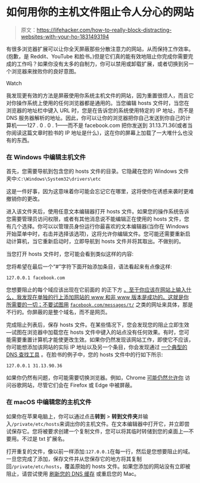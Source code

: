 # 如何用你的主机文件阻止令人分心的网站

> 原文：<https://lifehacker.com/how-to-really-block-distracting-websites-with-your-ho-1831493194>

有很多浏览器扩展可以让你全天屏蔽那些分散注意力的网站，从而保持工作效率。(抱歉，是 Reddit、YouTube 和脸书。)但是它们真的能有效地阻止你完成你需要完成的工作吗？如果你没有太多的自制力，你可以禁用或卸载扩展，或者切换到另一个浏览器来挫败你的良好意图。

Watch

我发现更有效的方法是屏蔽使用你系统主机文件的网站，因为重置很烦人，而且它对你操作系统上使用的任何浏览器都是通用的。当您编辑 hosts 文件时，当您在浏览器的地址栏中键入 URL 时，您是在告诉您的系统使用特定的 IP 地址，而不是 DNS 服务器解析的地址。因此，你可以让你的浏览器把你自己发送到你自己的计算机——127 . 0 . 0 . 1——而不是 facebook.com 把你发送到 31.13.71.36(或者当你阅读这篇文章时脸书的 IP 地址是什么)，这在你的屏幕上加载了一大堆什么也没有的东西。

### 在 Windows 中编辑主机文件

首先，您需要导航到包含您的 hosts 文件的目录。它隐藏在您的 Windows 文件夹中:`C:\Windows\System32\drivers\etc`

这是一件好事，因为这意味着你可能会忘记它在哪里，这将使你在诱惑来袭时更难撤销你的更改。

进入该文件夹后，使用任意文本编辑器打开 hosts 文件。如果您的操作系统告诉您需要管理员访问权限，或者有其他消息说不能编辑正在使用的 hosts 文件，您有几个选择。你可以以管理员身份运行你最喜欢的文本编辑器(当你在 Windows 开始菜单中时，右击并选择该选项)，这将允许你编辑文件。您可能还需要重新启动计算机，当它重新启动时，立即导航到 hosts 文件并将其取出。不做别的。

当您打开 hosts 文件时，您可能会看到类似这样的内容:

您将希望在最后一个“#”字符下面开始添加条目，语法看起来有点像这样:

`127.0.0.1 facebook.com`

您想要阻止的每个域应该出现在它前面的 的正下方 [。至于你应该在网站上输入什么，我发现在单独的行上添加网站的 www 和非 www 版本是成功的。这就是你所需要的一切；不要试图用](https://pastebin.com/A6V7BRFu) [`facebook.com/messages/t/`](https://www.facebook.com/messages/t/) 之类的网址来具体，那是不行的。你屏蔽的是整个域名，而不是网页。

完成阻止列表后，保存 hosts 文件。在某些情况下，您会发现您的阻止立即生效—试图在浏览器中加载您在 hosts 文件中键入的站点没有任何效果。有时，您可能需要重置计算机才能使更改生效。如果你仍然发现该网站工作，即使它不应该，你可能想添加该网站的实际 IP 地址以及另一个条目，你会发现通过 [一个典型的 DNS 查找工具](https://www.dnsqueries.com/en/dns_lookup.php) 。在脸书的例子中，您的 hosts 文件中的行如下所示:

`127.0.0.1 31.13.90.36`

如果你仍然有问题，你可能需要切换浏览器。例如，Chrome [可能仍然允许你](https://www.reddit.com/r/techsupport/comments/47v8fy/how_do_i_block_googlecom_with_a_hosts_file/) 访问谷歌网站，尽管它们会在 Firefox 或 Edge 中被屏蔽。

### **在 macOS 中编辑您的主机文件**

如果你在苹果电脑上，你可以通过点击**转到** > **转到文件夹**并输入`/private/etc/hosts`来调出你的主机文件。在文本编辑器中打开它，并立即尝试保存它。您将被要求创建一个复制文件，您可以将其临时转储到您的桌面上—不要用。不过是 txt 扩展名。

打开重复的文件，像以前一样添加:`127.0.0.1`在每一行，然后是您想要阻止的域。一旦您完成了添加，保存文件并从您保存它的地方将其复制回`/private/etc/hosts`，覆盖原始的 hosts 文件。如果您添加的网站没有立即被阻止，请尝试使用 [刷新您的 DNS 缓存](https://www.whatsmydns.net/flush-dns.html) 或重启您的 Mac。